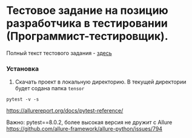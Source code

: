 # Тестовое задание на позицию разработчика в тестировании (Программист-тестировщик).

Полный текст тестового задания - [здесь](./docs/Тестовое%20задание%20(автотестирование).pdf)

### Установка

1. Cкачать проект в локальную директорию. В текущей директории будет содана папка `tensor`

```pytest -v -s```


https://allurereport.org/docs/pytest-reference/


Важно: pytest==8.0.2, более высокая версия не дружит с Allure
https://github.com/allure-framework/allure-python/issues/794
